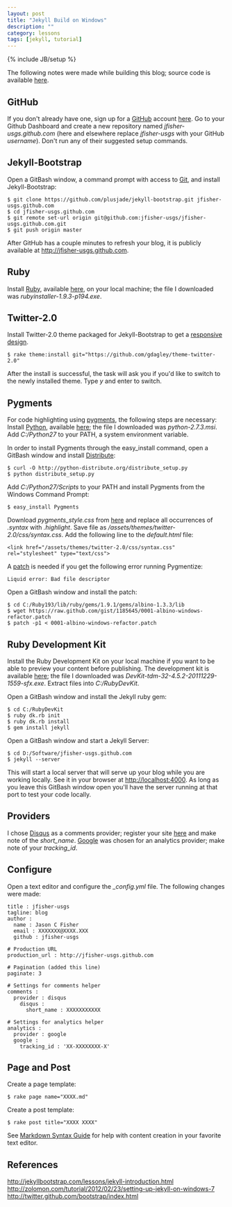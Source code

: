 ```yaml
---
layout: post
title: "Jekyll Build on Windows"
description: ""
category: lessons
tags: [jekyll, tutorial]
---
```

{% include JB/setup %}

The following notes were made while building this blog; source code is available
[here](https://github.com/jfisher-usgs/jfisher-usgs.github.com).

## GitHub

If you don't already have one, sign up for a [GitHub](https://github.com) account
[here](https://github.com/signup/free).
Go to your Github Dashboard and create a new repository
named *jfisher-usgs.github.com* (here and elsewhere replace *jfisher-usgs* with
your GitHub *username*). Don't run any of their suggested setup commands.

## Jekyll-Bootstrap

Open a GitBash window, a command prompt with access to [Git](http://git-scm.com/),
and install Jekyll-Bootstrap:

    $ git clone https://github.com/plusjade/jekyll-bootstrap.git jfisher-usgs.github.com
    $ cd jfisher-usgs.github.com
    $ git remote set-url origin git@github.com:jfisher-usgs/jfisher-usgs.github.com.git
    $ git push origin master

After GitHub has a couple minutes to refresh your blog, it is publicly
available at <http://jfisher-usgs.github.com>.

## Ruby

Install [Ruby](http://www.ruby-lang.org/en/),
available [here](http://rubyinstaller.org/downloads), on your local machine;
the file I downloaded was *rubyinstaller-1.9.3-p194.exe*.

## Twitter-2.0

Install Twitter-2.0 theme packaged for Jekyll-Bootstrap to get a
[responsive design](http://twitter.github.com/bootstrap/scaffolding.html#responsive).

    $ rake theme:install git="https://github.com/gdagley/theme-twitter-2.0"

After the install is successful, the task will ask you if you'd like to switch
to the newly installed theme. Type *y* and enter to switch.

## Pygments

For code highlighting using [pygments](http://pygments.org/), the
following steps are necessary:
Install [Python](http://python.org/), available [here](http://python.org/download/);
the file I downloaded was *python-2.7.3.msi*. Add *C:/Python27* to your
PATH, a system environment variable.

In order to install Pygments through the easy_install command, open a GitBash window and
install [Distribute](http://pypi.python.org/pypi/distribute#installation-instructions):

    $ curl -O http://python-distribute.org/distribute_setup.py
    $ python distribute_setup.py

Add *C:/Python27/Scripts* to your PATH and install Pygments from the Windows
Command Prompt:

    $ easy_install Pygments

Download *pygments_style.css* from [here](http://pygments.org/demo/35195/?style=tango)
and replace all occurrences of *.syntax* with *.highlight*. Save file as
*/assets/themes/twitter-2.0/css/syntax.css*.
Add the following line to the *default.html* file:

    <link href="/assets/themes/twitter-2.0/css/syntax.css" rel="stylesheet" type="text/css">

A [patch](https://gist.github.com/1185645) is needed if you get the following
error running Pygmentize:

    Liquid error: Bad file descriptor

Open a GitBash window and install the patch:

    $ cd C:/Ruby193/lib/ruby/gems/1.9.1/gems/albino-1.3.3/lib
    $ wget https://raw.github.com/gist/1185645/0001-albino-windows-refactor.patch
    $ patch -p1 < 0001-albino-windows-refactor.patch

## Ruby Development Kit

Install the Ruby Development Kit on your local machine if you want to
be able to preview your content before publishing.
The development kit is available [here](http://rubyinstaller.org/downloads);
the file I downloaded was *DevKit-tdm-32-4.5.2-20111229-1559-sfx.exe*.
Extract files into *C:/RubyDevKit*.

Open a GitBash window and install the Jekyll ruby gem:

    $ cd C:/RubyDevKit
    $ ruby dk.rb init
    $ ruby dk.rb install
    $ gem install jekyll

Open a GitBash window and start a Jekyll Server:

    $ cd D:/Software/jfisher-usgs.github.com
    $ jekyll --server

This will start a local server that will serve up your blog while you are
working locally. See it in your browser at <http://localhost:4000>.
As long as you leave this GitBash window open you'll have
the server running at that port to test your code locally.

## Providers

I chose [Disqus](http://disqus.com) as a comments provider;
register your site [here](http://disqus.com/admin/register) and
make note of the *short_name*.
[Google](http://www.google.com/analytics/) was chosen for an
analytics provider; make note of your *tracking_id*.

## Configure

Open a text editor and configure the *\_config.yml* file. The following changes
were made:

    title : jfisher-usgs
    tagline: blog
    author :
      name : Jason C Fisher
      email : XXXXXXX@XXXX.XXX
      github : jfisher-usgs

    # Production URL
    production_url : http://jfisher-usgs.github.com

    # Pagination (added this line)
    paginate: 3

    # Settings for comments helper
    comments :
      provider : disqus
        disqus :
          short_name : XXXXXXXXXXX

    # Settings for analytics helper
    analytics :
      provider : google
      google :
        tracking_id : 'XX-XXXXXXXX-X'

## Page and Post

Create a page template:

    $ rake page name="XXXX.md"

Create a post template:

    $ rake post title="XXXX XXXX"

See [Markdown Syntax Guide](http://daringfireball.net/projects/markdown) for
help with content creation in your favorite text editor.

## References

<http://jekyllbootstrap.com/lessons/jekyll-introduction.html>  
<http://zolomon.com/tutorial/2012/02/23/setting-up-jekyll-on-windows-7>  
<http://twitter.github.com/bootstrap/index.html>
